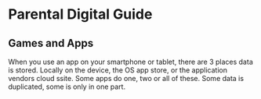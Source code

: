 # Parental Digital Guide

## Games and Apps

When you use an app on your smartphone or tablet, there are 3 places data is stored. Locally on the device, the OS app store, or the application vendors cloud ssite.  Some apps do one, two or all of these. Some data is duplicated, some is only in one part.
